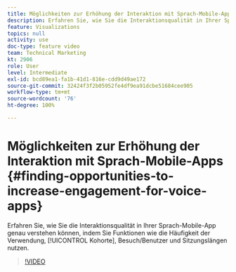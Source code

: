 ```yaml
---
title: Möglichkeiten zur Erhöhung der Interaktion mit Sprach-Mobile-Apps
description: Erfahren Sie, wie Sie die Interaktionsqualität in Ihrer Sprach-Mobile-App genau verstehen können, indem Sie Funktionen wie Häufigkeit der Verwendung, Kohorte, Besuch/Benutzer und Sitzungslängen nutzen.
feature: Visualizations
topics: null
activity: use
doc-type: feature video
team: Technical Marketing
kt: 2906
role: User
level: Intermediate
exl-id: bcd89ea1-fa1b-41d1-816e-cdd9d49ae172
source-git-commit: 32424f3f2b05952fe4df9ea91dcbe51684cee905
workflow-type: tm+mt
source-wordcount: '76'
ht-degree: 100%

---
```


# Möglichkeiten zur Erhöhung der Interaktion mit Sprach-Mobile-Apps {#finding-opportunities-to-increase-engagement-for-voice-apps}

Erfahren Sie, wie Sie die Interaktionsqualität in Ihrer Sprach-Mobile-App genau verstehen können, indem Sie Funktionen wie die Häufigkeit der Verwendung, [!UICONTROL Kohorte], Besuch/Benutzer und Sitzungslängen nutzen.

>[!VIDEO](https://video.tv.adobe.com/v/27223/?quality=9)
